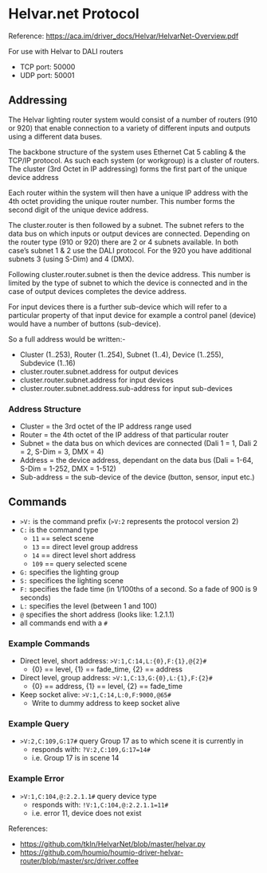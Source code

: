 
# Helvar.net Protocol

Reference: https://aca.im/driver_docs/Helvar/HelvarNet-Overview.pdf

For use with Helvar to DALI routers

* TCP port: 50000
* UDP port: 50001


## Addressing

The Helvar lighting router system would consist of a number of routers (910 or 920) that enable
connection to a variety of different inputs and outputs using a different data buses.

The backbone structure of the system uses Ethernet Cat 5 cabling & the TCP/IP protocol. As
such each system (or workgroup) is a cluster of routers. The cluster (3rd Octet in IP addressing)
forms the first part of the unique device address

Each router within the system will then have a unique IP address with the 4th octet providing the
unique router number. This number forms the second digit of the unique device address.

The cluster.router is then followed by a subnet. The subnet refers to the data bus on which
inputs or output devices are connected. Depending on the router type (910 or 920) there are 2
or 4 subnets available. In both case’s subnet 1 & 2 use the DALI protocol. For the 920 you have
additional subnets 3 (using S-Dim) and 4 (DMX).

Following cluster.router.subnet is then the device address. This number is limited by the type of
subnet to which the device is connected and in the case of output devices completes the device
address.

For input devices there is a further sub-device which will refer to a particular property of that
input device for example a control panel (device) would have a number of buttons (sub-device).

So a full address would be written:-

* Cluster (1..253), Router (1..254), Subnet (1..4), Device (1..255), Subdevice (1..16)
* cluster.router.subnet.address for output devices
* cluster.router.subnet.address for input devices
* cluster.router.subnet.address.sub-address for input sub-devices

### Address Structure

* Cluster = the 3rd octet of the IP address range used
* Router = the 4th octet of the IP address of that particular router
* Subnet = the data bus on which devices are connected (Dali 1 = 1, Dali 2 = 2, S-Dim = 3, DMX = 4)
* Address = the device address, dependant on the data bus (Dali = 1-64, S-Dim = 1-252, DMX = 1-512)
* Sub-address = the sub-device of the device (button, sensor, input etc.)


## Commands

* `>V:` is the command prefix (`>V:2` represents the protocol version 2)
* `C:` is the command type
  * `11` == select scene
  * `13` == direct level group address
  * `14` == direct level short address
  * `109` == query selected scene
* `G:` specifies the lighting group
* `S:` specifices the lighting scene
* `F:` specifies the fade time (in 1/100ths of a second. So a fade of 900 is 9 seconds)
* `L:` specifies the level (between 1 and 100)
* `@` specifies the short address (looks like: 1.2.1.1)
* all commands end with a `#`


### Example Commands

* Direct level, short address: `>V:1,C:14,L:{0},F:{1},@{2}#`
  * {0} == level, {1} == fade_time, {2} == address
* Direct level, group address: `>V:1,C:13,G:{0},L:{1},F:{2}#`
  * {0} == address, {1} == level, {2} == fade_time
* Keep socket alive: `>V:1,C:14,L:0,F:9000,@65#`
  * Write to dummy address to keep socket alive


### Example Query

* `>V:2,C:109,G:17#` query Group 17 as to which scene it is currently in
  * responds with: `?V:2,C:109,G:17=14#`
  * i.e. Group 17 is in scene 14

### Example Error

* `>V:1,C:104,@:2.2.1.1#` query device type
  * responds with: `!V:1,C:104,@:2.2.1.1=11#`
  * i.e. error 11, device does not exist


References:

* https://github.com/tkln/HelvarNet/blob/master/helvar.py
* https://github.com/houmio/houmio-driver-helvar-router/blob/master/src/driver.coffee

